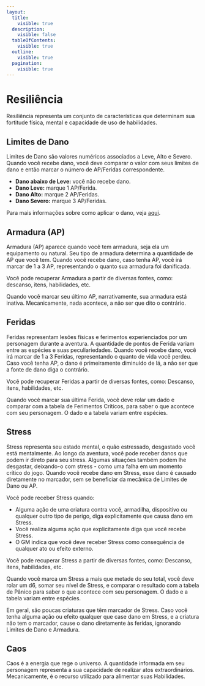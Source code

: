```yaml
---
layout:
  title:
    visible: true
  description:
    visible: false
  tableOfContents:
    visible: true
  outline:
    visible: true
  pagination:
    visible: true
---
```


# Resiliência

Resiliência representa um conjunto de características que determinam sua fortitude física, mental e capacidade de uso de habilidades.

## Limites de Dano <a href="#limites-de-dano" id="limites-de-dano"></a>

Limites de Dano são valores numéricos associados a Leve, Alto e Severo. Quando você recebe dano, você deve comparar o valor com seus limites de dano e então marcar o número de AP/Feridas correspondente.

* **Dano abaixo de Leve:** você não recebe dano.
* **Dano Leve:** marque 1 AP/Ferida.
* **Dano Alto:** marque 2 AP/Feridas.
* **Dano Severo:** marque 3 AP/Feridas.

Para mais informações sobre como aplicar o dano, veja [aqui](dano.md#aplicando-dano).

## Armadura (AP) <a href="#armadura-ap" id="armadura-ap"></a>

Armadura (AP) aparece quando você tem armadura, seja ela um equipamento ou natural. Seu tipo de armadura determina a quantidade de AP que você tem. Quando você recebe dano, caso tenha AP, você irá marcar de 1 a 3 AP, representando o quanto sua armadura foi danificada.

Você pode recuperar Armadura a partir de diversas fontes, como: descanso, itens, habilidades, etc.

Quando você marcar seu último AP, narrativamente, sua armadura está inativa. Mecanicamente, nada acontece, a não ser que dito o contrário.

## Feridas <a href="#feridas" id="feridas"></a>

Feridas representam lesões físicas e ferimentos experienciados por um personagem durante a aventura. A quantidade de pontos de Ferida variam entre as espécies e suas peculiariedades. Quando você recebe dano, você irá marcar de 1 a 3 Feridas, representando o quanto de vida você perdeu. Caso você tenha AP, o dano é primeiramente diminuído de lá, a não ser que a fonte de dano diga o contrário.

Você pode recuperar Feridas a partir de diversas fontes, como: Descanso, itens, habilidades, etc.

Quando você marcar sua última Ferida, você deve rolar um dado e comparar com a tabela de Ferimentos Críticos, para saber o que acontece com seu personagem. O dado e a tabela variam entre espécies.

## Stress <a href="#stress" id="stress"></a>

Stress representa seu estado mental, o quão estressado, desgastado você está mentalmente. Ao longo da aventura, você pode receber danos que podem ir direto para seu stress. Algumas situações também podem lhe desgastar, deixando-o com stress - como uma falha em um momento crítico do jogo. Quando você recebe dano em Stress, esse dano é causado diretamente no marcador, sem se beneficiar da mecânica de Limites de Dano ou AP.

Você pode receber Stress quando:

* Alguma ação de uma criatura contra você, armadilha, dispositivo ou qualquer outro tipo de perigo, diga explicitamente que causa dano em Stress.
* Você realiza alguma ação que explicitamente diga que você recebe Stress.
* O GM indica que você deve receber Stress como consequência de qualquer ato ou efeito externo.

Você pode recuperar Stress a partir de diversas fontes, como: Descanso, itens, habilidades, etc.

Quando você marca um Stress a mais que metade do seu total, você deve rolar um d6, somar seu nível de Stress, e comparar o resultado com a tabela de Pânico para saber o que acontece com seu personagem. O dado e a tabela variam entre espécies.

Em geral, são poucas criaturas que têm marcador de Stress. Caso você tenha alguma ação ou efeito qualquer que case dano em Stress, e a criatura não tem o marcador, cause o dano diretamente às feridas, ignorando Limites de Dano e Armadura.

## Caos <a href="#caos" id="caos"></a>

Caos é a energia que rege o universo. A quantidade informada em seu personagem representa a sua capacidade de realizar atos extraordinários. Mecanicamente, é o recurso utilizado para alimentar suas Habilidades.
